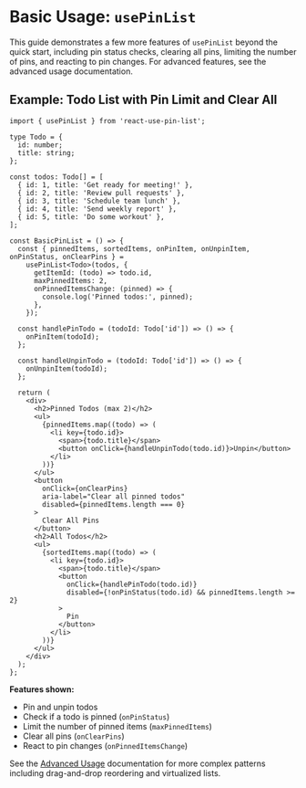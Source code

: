 # Basic Usage: `usePinList`

This guide demonstrates a few more features of `usePinList` beyond the quick start, including pin status checks, clearing all pins, limiting the number of pins, and reacting to pin changes. For advanced features, see the advanced usage documentation.

## Example: Todo List with Pin Limit and Clear All

```tsx
import { usePinList } from 'react-use-pin-list';

type Todo = {
  id: number;
  title: string;
};

const todos: Todo[] = [
  { id: 1, title: 'Get ready for meeting!' },
  { id: 2, title: 'Review pull requests' },
  { id: 3, title: 'Schedule team lunch' },
  { id: 4, title: 'Send weekly report' },
  { id: 5, title: 'Do some workout' },
];

const BasicPinList = () => {
  const { pinnedItems, sortedItems, onPinItem, onUnpinItem, onPinStatus, onClearPins } =
    usePinList<Todo>(todos, {
      getItemId: (todo) => todo.id,
      maxPinnedItems: 2,
      onPinnedItemsChange: (pinned) => {
        console.log('Pinned todos:', pinned);
      },
    });

  const handlePinTodo = (todoId: Todo['id']) => () => {
    onPinItem(todoId);
  };

  const handleUnpinTodo = (todoId: Todo['id']) => () => {
    onUnpinItem(todoId);
  };

  return (
    <div>
      <h2>Pinned Todos (max 2)</h2>
      <ul>
        {pinnedItems.map((todo) => (
          <li key={todo.id}>
            <span>{todo.title}</span>
            <button onClick={handleUnpinTodo(todo.id)}>Unpin</button>
          </li>
        ))}
      </ul>
      <button
        onClick={onClearPins}
        aria-label="Clear all pinned todos"
        disabled={pinnedItems.length === 0}
      >
        Clear All Pins
      </button>
      <h2>All Todos</h2>
      <ul>
        {sortedItems.map((todo) => (
          <li key={todo.id}>
            <span>{todo.title}</span>
            <button
              onClick={handlePinTodo(todo.id)}
              disabled={!onPinStatus(todo.id) && pinnedItems.length >= 2}
            >
              Pin
            </button>
          </li>
        ))}
      </ul>
    </div>
  );
};
```

**Features shown:**

- Pin and unpin todos
- Check if a todo is pinned (`onPinStatus`)
- Limit the number of pinned items (`maxPinnedItems`)
- Clear all pins (`onClearPins`)
- React to pin changes (`onPinnedItemsChange`)

See the [Advanced Usage](./advanced-usage.md) documentation for more complex patterns including drag-and-drop reordering and virtualized lists.
